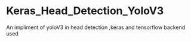 # Keras_Head_Detection_YoloV3
An impliment of yoloV3 in head detection ,keras and tensorflow backend used

